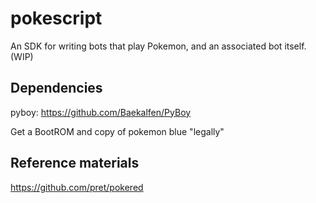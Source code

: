 # pokescript

An SDK for writing bots that play Pokemon, and an associated bot itself. (WIP)

## Dependencies 
pyboy: https://github.com/Baekalfen/PyBoy

Get a BootROM and copy of pokemon blue "legally"

## Reference materials
https://github.com/pret/pokered
